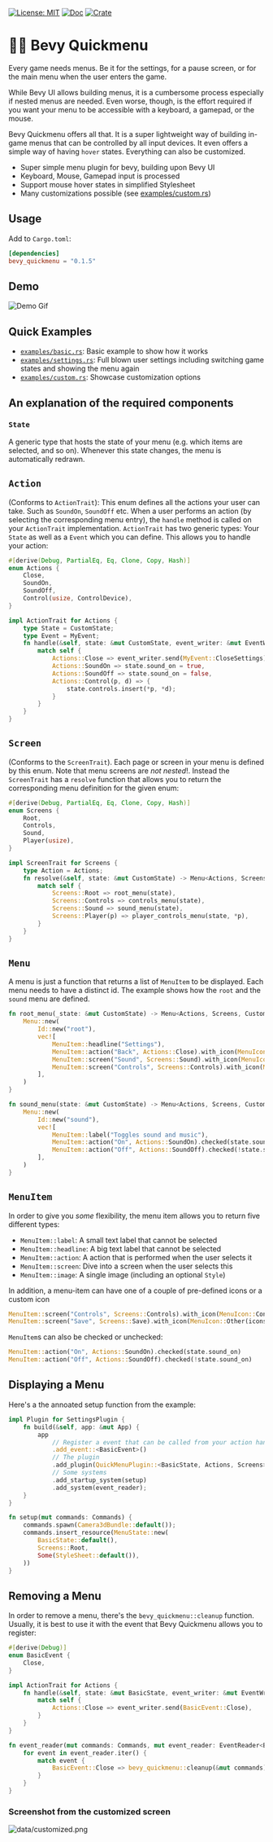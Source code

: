 [![License: MIT](https://img.shields.io/badge/license-MIT-green)](https://opensource.org/licenses/MIT)
[![Doc](https://docs.rs/bevy_quickmenu/badge.svg)](https://docs.rs/bevy_quickmenu)
[![Crate](https://img.shields.io/crates/v/bevy_quickmenu.svg)](https://crates.io/crates/bevy_quickmenu)

# 🏃‍♂️ Bevy Quickmenu

Every game needs menus. Be it for the settings, for a pause screen, or for the main menu when the user enters the game.

While Bevy UI allows building menus, it is a cumbersome process especially if nested menus are needed. Even worse, though, is the effort required if you want your menu to be accessible with a keyboard, a gamepad, or the mouse.

Bevy Quickmenu offers all that. It is a super lightweight way of building in-game menus that can be controlled by all input devices. It even offers a simple way of having `hover` states. Everything can also be customized.

- Super simple menu plugin for bevy, building upon Bevy UI
- Keyboard, Mouse, Gamepad input is processed
- Support mouse hover states in simplified Stylesheet
- Many customizations possible (see [examples/custom.rs](examples/custom.rs))

## Usage

Add to `Cargo.toml`:

```toml
[dependencies]
bevy_quickmenu = "0.1.5"
```

## Demo

![Demo Gif](data/demo.gif)

## Quick Examples

- [`examples/basic.rs`](examples/basic.rs): Basic example to show how it works
- [`examples/settings.rs`](examples/settings.rs): Full blown user settings including switching game states and showing the menu again
- [`examples/custom.rs`](examples/custom.rs): Showcase customization options

## An explanation of the required components

### `State`

A generic type that hosts the state of your menu (e.g. which items are selected, and so on).
Whenever this state changes, the menu is automatically redrawn.

## `Action`

(Conforms to `ActionTrait`): This enum defines all the actions your user can take. Such as `SoundOn`, `SoundOff` etc. When a user performs an action (by selecting the corresponding menu entry), the `handle` method is called on your `ActionTrait` implementation. `ActionTrait` has two generic types: Your `State` as well as a `Event` which you can define. This allows you to handle your action:

``` rs
#[derive(Debug, PartialEq, Eq, Clone, Copy, Hash)]
enum Actions {
    Close,
    SoundOn,
    SoundOff,
    Control(usize, ControlDevice),
}

impl ActionTrait for Actions {
    type State = CustomState;
    type Event = MyEvent;
    fn handle(&self, state: &mut CustomState, event_writer: &mut EventWriter<MyEvent>) {
        match self {
            Actions::Close => event_writer.send(MyEvent::CloseSettings),
            Actions::SoundOn => state.sound_on = true,
            Actions::SoundOff => state.sound_on = false,
            Actions::Control(p, d) => {
                state.controls.insert(*p, *d);
            }
        }
    }
}
```

## `Screen`

(Conforms to the `ScreenTrait`). Each page or screen in your menu is defined by this enum. Note that menu screens are *not nested*!. Instead the `ScreenTrait` has a `resolve` function that allows you to return the corresponding menu definition for the given enum:

``` rs
#[derive(Debug, PartialEq, Eq, Clone, Copy, Hash)]
enum Screens {
    Root,
    Controls,
    Sound,
    Player(usize),
}

impl ScreenTrait for Screens {
    type Action = Actions;
    fn resolve(&self, state: &mut CustomState) -> Menu<Actions, Screens, CustomState> {
        match self {
            Screens::Root => root_menu(state),
            Screens::Controls => controls_menu(state),
            Screens::Sound => sound_menu(state),
            Screens::Player(p) => player_controls_menu(state, *p),
        }
    }
}
```

## `Menu`

A menu is just a function that returns a list of `MenuItem` to be displayed. Each menu needs to have a distinct id. The example shows how the `root` and the `sound` menu are defined.

``` rs
fn root_menu(_state: &mut CustomState) -> Menu<Actions, Screens, CustomState> {
    Menu::new(
        Id::new("root"),
        vec![
            MenuItem::headline("Settings"),
            MenuItem::action("Back", Actions::Close).with_icon(MenuIcon::Back),
            MenuItem::screen("Sound", Screens::Sound).with_icon(MenuIcon::Sound),
            MenuItem::screen("Controls", Screens::Controls).with_icon(MenuIcon::Controls),
        ],
    )
}

fn sound_menu(state: &mut CustomState) -> Menu<Actions, Screens, CustomState> {
    Menu::new(
        Id::new("sound"),
        vec![
            MenuItem::label("Toggles sound and music"),
            MenuItem::action("On", Actions::SoundOn).checked(state.sound_on),
            MenuItem::action("Off", Actions::SoundOff).checked(!state.sound_on),
        ],
    )
}
```

## `MenuItem`

In order to give you *some* flexibility, the menu item allows you to return five different types:

- `MenuItem::label`: A small text label that cannot be selected
- `MenuItem::headline`: A big text label that cannot be selected
- `MenuItem::action`: A action that is performed when the user selects it
- `MenuItem::screen`: Dive into a screen when the user selects this
- `MenuItem::image`: A single image (including an optional `Style`)

In addition, a menu-item can have one of a couple of pre-defined icons or a custom icon

``` rs
MenuItem::screen("Controls", Screens::Controls).with_icon(MenuIcon::Controls)
MenuItem::screen("Save", Screens::Save).with_icon(MenuIcon::Other(icons.save.clone()))
```

`MenuItem`s can also be checked or unchecked:

``` rs
MenuItem::action("On", Actions::SoundOn).checked(state.sound_on)
MenuItem::action("Off", Actions::SoundOff).checked(!state.sound_on)
```

## Displaying a Menu

Here's a the annoated setup function from the example:

``` rs
impl Plugin for SettingsPlugin {
    fn build(&self, app: &mut App) {
        app
            // Register a event that can be called from your action handler
            .add_event::<BasicEvent>()
            // The plugin
            .add_plugin(QuickMenuPlugin::<BasicState, Actions, Screens>::new())
            // Some systems
            .add_startup_system(setup)
            .add_system(event_reader);
    }
}

fn setup(mut commands: Commands) {
    commands.spawn(Camera3dBundle::default());
    commands.insert_resource(MenuState::new(
        BasicState::default(),
        Screens::Root,
        Some(StyleSheet::default()),
    ))
}
```

## Removing a Menu

In order to remove a menu, there's the `bevy_quickmenu::cleanup` function. Usually, it is best
to use it with the event that Bevy Quickmenu allows you to register:

``` rs
#[derive(Debug)]
enum BasicEvent {
    Close,
}

impl ActionTrait for Actions {
    fn handle(&self, state: &mut BasicState, event_writer: &mut EventWriter<BasicEvent>) {
        match self {
            Actions::Close => event_writer.send(BasicEvent::Close),
        }
    }
}

fn event_reader(mut commands: Commands, mut event_reader: EventReader<BasicEvent>) {
    for event in event_reader.iter() {
        match event {
            BasicEvent::Close => bevy_quickmenu::cleanup(&mut commands),
        }
    }
}
```

### Screenshot from the customized screen

![data/customized.png](data/customized.png)
